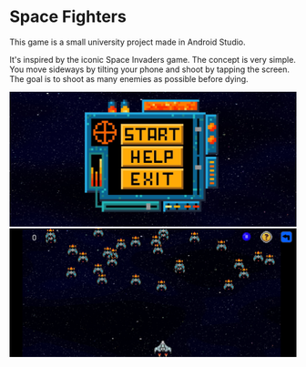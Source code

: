# Space Fighters
This game is a small university project made in Android Studio.

It's inspired by the iconic Space Invaders game.
The concept is very simple. You move sideways by tilting your phone and shoot by tapping the screen. The goal is to shoot as many enemies as possible before dying.

<img src="./images/menu.jpg">

<img src="./images/game.jpg">
